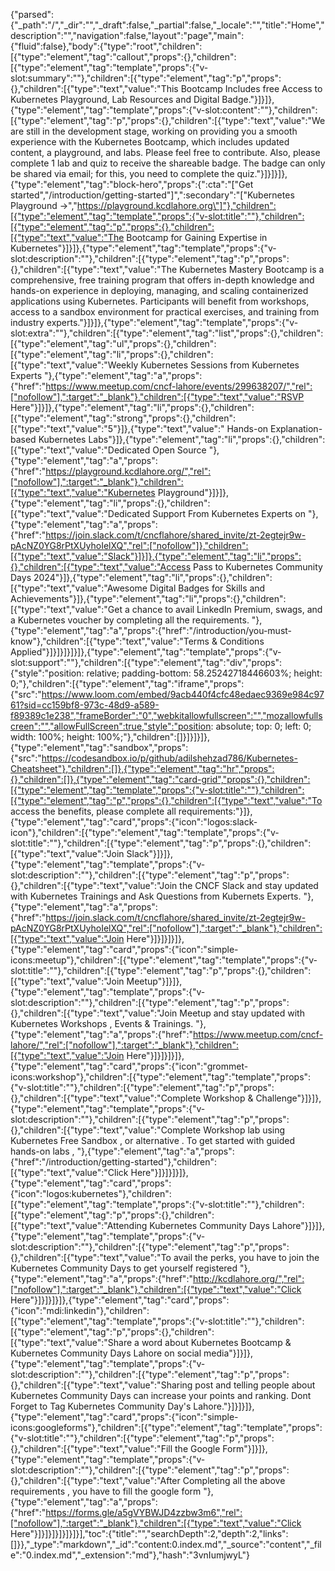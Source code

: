 {"parsed":{"_path":"/","_dir":"","_draft":false,"_partial":false,"_locale":"","title":"Home","description":"","navigation":false,"layout":"page","main":{"fluid":false},"body":{"type":"root","children":[{"type":"element","tag":"callout","props":{},"children":[{"type":"element","tag":"template","props":{"v-slot:summary":""},"children":[{"type":"element","tag":"p","props":{},"children":[{"type":"text","value":"This Bootcamp Includes free Access to Kubernetes Playground, Lab Resources and Digital Badge."}]}]},{"type":"element","tag":"template","props":{"v-slot:content":""},"children":[{"type":"element","tag":"p","props":{},"children":[{"type":"text","value":"We are still in the development stage, working on providing you a smooth experience with the Kubernetes Bootcamp, which includes updated content, a playground, and labs. Please feel free to contribute. Also, please complete 1 lab and quiz to receive the shareable badge. The badge can only be shared via email; for this, you need to complete the quiz."}]}]}]},{"type":"element","tag":"block-hero","props":{":cta":"[\"Get started\",\"/introduction/getting-started\"]",":secondary":"[\"Kubernetes Playground →\",\"https://playground.kcdlahore.org\"]"},"children":[{"type":"element","tag":"template","props":{"v-slot:title":""},"children":[{"type":"element","tag":"p","props":{},"children":[{"type":"text","value":"The Bootcamp for Gaining Expertise in Kubernetes"}]}]},{"type":"element","tag":"template","props":{"v-slot:description":""},"children":[{"type":"element","tag":"p","props":{},"children":[{"type":"text","value":"The Kubernetes Mastery Bootcamp is a comprehensive, free training program that offers in-depth knowledge and hands-on experience in deploying, managing, and scaling containerized applications using Kubernetes. Participants will benefit from workshops, access to a sandbox environment for practical exercises, and training from industry experts."}]}]},{"type":"element","tag":"template","props":{"v-slot:extra":""},"children":[{"type":"element","tag":"list","props":{},"children":[{"type":"element","tag":"ul","props":{},"children":[{"type":"element","tag":"li","props":{},"children":[{"type":"text","value":"Weekly Kubernetes Sessions from Kubernetes Experts "},{"type":"element","tag":"a","props":{"href":"https://www.meetup.com/cncf-lahore/events/299638207/","rel":["nofollow"],":target":"_blank"},"children":[{"type":"text","value":"RSVP Here"}]}]},{"type":"element","tag":"li","props":{},"children":[{"type":"element","tag":"strong","props":{},"children":[{"type":"text","value":"5"}]},{"type":"text","value":" Hands-on Explanation-based Kubernetes Labs"}]},{"type":"element","tag":"li","props":{},"children":[{"type":"text","value":"Dedicated Open Source "},{"type":"element","tag":"a","props":{"href":"https://playground.kcdlahore.org/","rel":["nofollow"],":target":"_blank"},"children":[{"type":"text","value":"Kubernetes Playground"}]}]},{"type":"element","tag":"li","props":{},"children":[{"type":"text","value":"Dedicated Support From Kubernetes Experts on "},{"type":"element","tag":"a","props":{"href":"https://join.slack.com/t/cncflahore/shared_invite/zt-2egtejr9w-pAcNZ0YG8rPtXUyhoIelXQ","rel":["nofollow"]},"children":[{"type":"text","value":"Slack"}]}]},{"type":"element","tag":"li","props":{},"children":[{"type":"text","value":"Access Pass to Kubernetes Community Days 2024"}]},{"type":"element","tag":"li","props":{},"children":[{"type":"text","value":"Awesome Digital Badges for Skills and Achievements"}]},{"type":"element","tag":"li","props":{},"children":[{"type":"text","value":"Get a chance to avail LinkedIn Premium, swags, and a Kubernetes voucher by completing all the requirements. "},{"type":"element","tag":"a","props":{"href":"/introduction/you-must-know"},"children":[{"type":"text","value":"Terms & Conditions Applied"}]}]}]}]}]},{"type":"element","tag":"template","props":{"v-slot:support":""},"children":[{"type":"element","tag":"div","props":{"style":"position: relative; padding-bottom: 58.25242718446603%; height: 0;"},"children":[{"type":"element","tag":"iframe","props":{"src":"https://www.loom.com/embed/9acb440f4cfc48edaec9369e984c9761?sid=cc159bf8-973c-48d9-a589-f89389c1e238","frameBorder":"0","webkitallowfullscreen":"","mozallowfullscreen":"","allowFullScreen":true,"style":"position: absolute; top: 0; left: 0; width: 100%; height: 100%;"},"children":[]}]}]}]},{"type":"element","tag":"sandbox","props":{"src":"https://codesandbox.io/p/github/adilshehzad786/Kubernetes-Cheatsheet"},"children":[]},{"type":"element","tag":"hr","props":{},"children":[]},{"type":"element","tag":"card-grid","props":{},"children":[{"type":"element","tag":"template","props":{"v-slot:title":""},"children":[{"type":"element","tag":"p","props":{},"children":[{"type":"text","value":"To access the benefits, please complete all requirements:"}]},{"type":"element","tag":"card","props":{"icon":"logos:slack-icon"},"children":[{"type":"element","tag":"template","props":{"v-slot:title":""},"children":[{"type":"element","tag":"p","props":{},"children":[{"type":"text","value":"Join Slack"}]}]},{"type":"element","tag":"template","props":{"v-slot:description":""},"children":[{"type":"element","tag":"p","props":{},"children":[{"type":"text","value":"Join the CNCF Slack and stay updated with Kubernetes Trainings and Ask Questions from Kubernets Experts. "},{"type":"element","tag":"a","props":{"href":"https://join.slack.com/t/cncflahore/shared_invite/zt-2egtejr9w-pAcNZ0YG8rPtXUyhoIelXQ","rel":["nofollow"],":target":"_blank"},"children":[{"type":"text","value":"Join Here"}]}]}]}]},{"type":"element","tag":"card","props":{"icon":"simple-icons:meetup"},"children":[{"type":"element","tag":"template","props":{"v-slot:title":""},"children":[{"type":"element","tag":"p","props":{},"children":[{"type":"text","value":"Join Meetup"}]}]},{"type":"element","tag":"template","props":{"v-slot:description":""},"children":[{"type":"element","tag":"p","props":{},"children":[{"type":"text","value":"Join Meetup and stay updated with Kubernetes Workshops , Events & Trainings. "},{"type":"element","tag":"a","props":{"href":"https://www.meetup.com/cncf-lahore/","rel":["nofollow"],":target":"_blank"},"children":[{"type":"text","value":"Join Here"}]}]}]}]},{"type":"element","tag":"card","props":{"icon":"grommet-icons:workshop"},"children":[{"type":"element","tag":"template","props":{"v-slot:title":""},"children":[{"type":"element","tag":"p","props":{},"children":[{"type":"text","value":"Complete Workshop & Challenge"}]}]},{"type":"element","tag":"template","props":{"v-slot:description":""},"children":[{"type":"element","tag":"p","props":{},"children":[{"type":"text","value":"Complete Workshop lab using Kubernetes Free Sandbox , or alternative . To get started with guided hands-on labs , "},{"type":"element","tag":"a","props":{"href":"/introduction/getting-started"},"children":[{"type":"text","value":"Click Here"}]}]}]}]},{"type":"element","tag":"card","props":{"icon":"logos:kubernetes"},"children":[{"type":"element","tag":"template","props":{"v-slot:title":""},"children":[{"type":"element","tag":"p","props":{},"children":[{"type":"text","value":"Attending Kubernetes Community Days Lahore"}]}]},{"type":"element","tag":"template","props":{"v-slot:description":""},"children":[{"type":"element","tag":"p","props":{},"children":[{"type":"text","value":"To avail the perks, you have to join the Kubernetes Community Days to get yourself registered "},{"type":"element","tag":"a","props":{"href":"http://kcdlahore.org/","rel":["nofollow"],":target":"_blank"},"children":[{"type":"text","value":"Click Here"}]}]}]}]},{"type":"element","tag":"card","props":{"icon":"mdi:linkedin"},"children":[{"type":"element","tag":"template","props":{"v-slot:title":""},"children":[{"type":"element","tag":"p","props":{},"children":[{"type":"text","value":"Share a word about Kubernetes Bootcamp & Kubernetes Community Days Lahore on social media"}]}]},{"type":"element","tag":"template","props":{"v-slot:description":""},"children":[{"type":"element","tag":"p","props":{},"children":[{"type":"text","value":"Sharing post and telling people about Kubernetes Community Days can increase your points and ranking. Dont Forget to Tag Kubernetes Community Day's Lahore."}]}]}]},{"type":"element","tag":"card","props":{"icon":"simple-icons:googleforms"},"children":[{"type":"element","tag":"template","props":{"v-slot:title":""},"children":[{"type":"element","tag":"p","props":{},"children":[{"type":"text","value":"Fill the Google Form"}]}]},{"type":"element","tag":"template","props":{"v-slot:description":""},"children":[{"type":"element","tag":"p","props":{},"children":[{"type":"text","value":"After Completing all the above requirements , you have to fill the google form "},{"type":"element","tag":"a","props":{"href":"https://forms.gle/a5gVYBWJD4zzbw3m6","rel":["nofollow"],":target":"_blank"},"children":[{"type":"text","value":"Click Here"}]}]}]}]}]}]}],"toc":{"title":"","searchDepth":2,"depth":2,"links":[]}},"_type":"markdown","_id":"content:0.index.md","_source":"content","_file":"0.index.md","_extension":"md"},"hash":"3vnIumjwyL"}